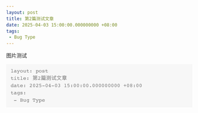 ```yaml
---
layout: post
title: 第2篇测试文章
date: 2025-04-03 15:00:00.000000000 +08:00
tags: 
 - Bug Type
---
```


图片测试

![image-20250404132403125](./2021-08-05-3-post.assets/image-20250404132403125.png)
